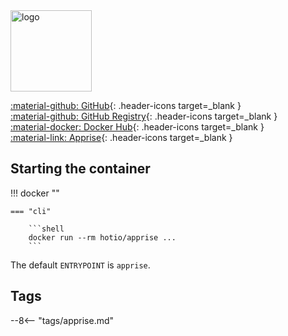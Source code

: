 <img src="https://hotio.dev/img/apprise.png" alt="logo" height="130" width="130">

[:material-github: GitHub](https://github.com/hotio/apprise){: .header-icons target=_blank }  
[:material-github: GitHub Registry](https://github.com/orgs/hotio/packages/container/package/apprise){: .header-icons target=_blank }  
[:material-docker: Docker Hub](https://hub.docker.com/r/hotio/apprise){: .header-icons target=_blank }  
[:material-link: Apprise](https://github.com/caronc/apprise){: .header-icons target=_blank }  

## Starting the container

!!! docker ""

    === "cli"

        ```shell
        docker run --rm hotio/apprise ...
        ```

The default `ENTRYPOINT` is `apprise`.

## Tags

--8<-- "tags/apprise.md"
